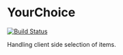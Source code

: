 # YourChoice

[![Build Status](https://travis-ci.org/actano/yourchoice.svg?branch=master)](https://travis-ci.org/actano/selection)

Handling client side selection of items.
